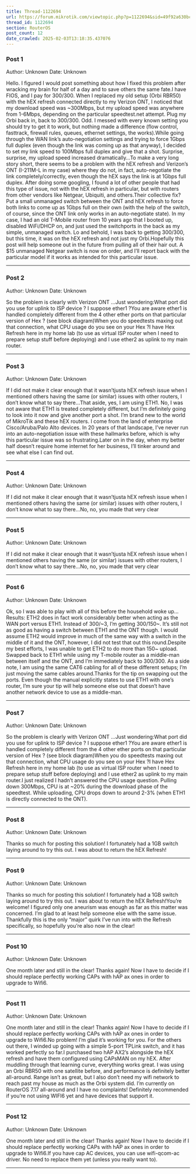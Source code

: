 ```yaml
---
title: Thread-1122694
url: https://forum.mikrotik.com/viewtopic.php?p=1122694&sid=49f92a630bc7970d8ca50523be880e8f#p1122694
thread_id: 1122694
section: RouterOS
post_count: 12
date_crawled: 2025-02-03T13:18:35.437076
---
```


### Post 1
Author: Unknown
Date: Unknown

Hello. I figured I would post something about how I fixed this problem after wracking my brain for half of a day and to save others the same fate.I have FIOS, and I pay for 300/300. When I replaced my old setup (Orbi RBR50) with the hEX refresh connected directly to my Verizon ONT, I noticed that my download speed was ~300Mbps, but my upload speed was anywhere from 1-6Mbps, depending on the particular speedtest.net attempt. Plug my Orbi back in, back to 300/300. Odd. I messed with every known setting you should try to get it to work, but nothing made a difference (flow control, fasttrack, firewall rules, queues, ethernet settings, the works).While going through the WAN link’s auto-negotiation settings and trying to force 1Gbps full duplex (even though the link was coming up as that anyway), I decided to set my link speed to 100Mbps full duplex and give that a shot.  Surprise, surprise, my upload speed increased dramatically…To make a very long story short, there seems to be a problem with the hEX refresh and Verizon’s ONT (I-211M-L in my case) where they do not, in fact, auto-negotiate the link completely/correctly, even though the hEX says the link is at 1Gbps full duplex. After doing some googling, I found a lot of other people that had this type of issue, not with the hEX refresh in particular, but with routers from other vendors like Netgear, Ubiquiti, and others.Their collective fix? Put a small unmanaged switch between the ONT and hEX refresh to force both links to come up as 1Gbps full on their own (with the help of the switch, of course, since the ONT link only works in an auto-negotiate state). In my case, I had an old T-Mobile router from 10 years ago that I booted up, disabled WiFi/DHCP on, and just used the switchports in the back as my simple, unmanaged switch. Lo and behold, I was back to getting 300/300, but this time, it was on the hEX refresh and not just my Orbi.Hopefully this post will help someone out in the future from pulling all of their hair out. A $15 unmanaged Netgear switch is now on order, and I’ll report back with the particular model if it works as intended for this particular issue.

---
### Post 2
Author: Unknown
Date: Unknown

So the problem is clearly with Verizon ONT ...Just wondering:What port did you use for uplink to ISP device ? I suppose ether1 ?You are aware ether1 is handled completely different from the 4 other ether ports on that particular version of Hex ? (see block diagram)When you do speedtests maxing out that connection, what CPU usage do you see on your Hex ?I have Hex Refresh here in my home lab (to use as virtual ISP router when I need to prepare setup stuff before deploying) and I use ether2 as uplink to my main router.

---
### Post 3
Author: Unknown
Date: Unknown

If I did not make it clear enough that it wasn’tjusta hEX refresh issue when I mentioned others having the same (or similar) issues with other routers, I don’t know what to say there…That aside, yes, I am using ETH1. No, I was not aware that ETH1 is treated completely different, but I’m definitely going to look into it now and give another port a shot. I’m brand new to the world of MikroTik and these hEX routers. I come from the land of enterprise Cisco/Aruba/Palo Alto devices. In 20 years of that landscape, I’ve never run into an auto-negotiation issue with these hallmarks before, which is why this particular issue was so frustrating.Later on in the day, when my better half doesn’t require home internet for her business, I’ll tinker around and see what else I can find out.

---
### Post 4
Author: Unknown
Date: Unknown

If I did not make it clear enough that it wasn’tjusta hEX refresh issue when I mentioned others having the same (or similar) issues with other routers, I don’t know what to say there…No, no, you made that very clear

---
### Post 5
Author: Unknown
Date: Unknown

If I did not make it clear enough that it wasn’tjusta hEX refresh issue when I mentioned others having the same (or similar) issues with other routers, I don’t know what to say there…No, no, you made that very clear

---
### Post 6
Author: Unknown
Date: Unknown

Ok, so I was able to play with all of this before the household woke up…Results: ETH2 does in fact work considerably better when acting as the WAN port versus ETH1. Instead of 300/~3, I’m getting 300/150~. It’s still not as good as having a switch between ETH1 and the ONT though. I would assume ETH2 would improve in much of the same way with a switch in the middle of it and the ONT, however, I did not test that out this round.Despite my best efforts, I was unable to get ETH2 to do more than 150~ upload. Swapped back to ETH1 while using my T-mobile router as a middle-man between itself and the ONT, and I’m immediately back to 300/300. As a side note, I am using the same CAT6 cabling for all of these different setups; I’m just moving the same cables around.Thanks for the tip on swapping out the ports. Even though the manual explicitly states to use ETH1 with one’s router, I’m sure your tip will help someone else out that doesn’t have another network device to use as a middle-man.

---
### Post 7
Author: Unknown
Date: Unknown

So the problem is clearly with Verizon ONT ...Just wondering:What port did you use for uplink to ISP device ? I suppose ether1 ?You are aware ether1 is handled completely different from the 4 other ether ports on that particular version of Hex ? (see block diagram)When you do speedtests maxing out that connection, what CPU usage do you see on your Hex ?I have Hex Refresh here in my home lab (to use as virtual ISP router when I need to prepare setup stuff before deploying) and I use ether2 as uplink to my main router.I just realized I hadn’t answered the CPU usage question. Pulling down 300Mbps, CPU is at ~20% during the download phase of the speedtest. While uploading, CPU drops down to around 2-3% (when ETH1 is directly connected to the ONT).

---
### Post 8
Author: Unknown
Date: Unknown

Thanks so much for posting this solution! I fortunately had a 1GB switch laying around to try this out. I was about to return the hEX Refresh!

---
### Post 9
Author: Unknown
Date: Unknown

Thanks so much for posting this solution! I fortunately had a 1GB switch laying around to try this out. I was about to return the hEX Refresh!You’re welcome! I figured only one aneurism was enough as far as this matter was concerned. I’m glad to at least help someone else with the same issue. Thankfully this is the only “major” quirk I’ve run into with the Refresh specifically, so hopefully you’re also now in the clear!

---
### Post 10
Author: Unknown
Date: Unknown

One month later and still in the clear! Thanks again! Now I have to decide if I should replace perfectly working CAPs with hAP ax ones in order to upgrade to Wifi6.

---
### Post 11
Author: Unknown
Date: Unknown

One month later and still in the clear! Thanks again! Now I have to decide if I should replace perfectly working CAPs with hAP ax ones in order to upgrade to Wifi6.No problem! I’m glad it’s working for you. For the others out there, I winded up going with a simple 5-port TPLink switch, and it has worked perfectly so far.I purchased two hAP AX2’s alongside the hEX refresh and have them configured using CAPsMAN on my hEX. After muddling through that learning curve, everything works great. I was using an Orbi RBR50 with one satellite before, and performance is definitely better all-around. Range isn’t as great, but I also don’t need my wifi network to reach past my house as much as the Orbi system did. I’m currently on RouterOS 7.17 all-around and I have no complaints! Definitely recommended if you’re not using WIFI6 yet and have devices that support it.

---
### Post 12
Author: Unknown
Date: Unknown

One month later and still in the clear! Thanks again! Now I have to decide if I should replace perfectly working CAPs with hAP ax ones in order to upgrade to Wifi6.If you have cap AC devices, you can use wifi-qcom-ac driver. No need to replace them yet (unless you really want to).

---
